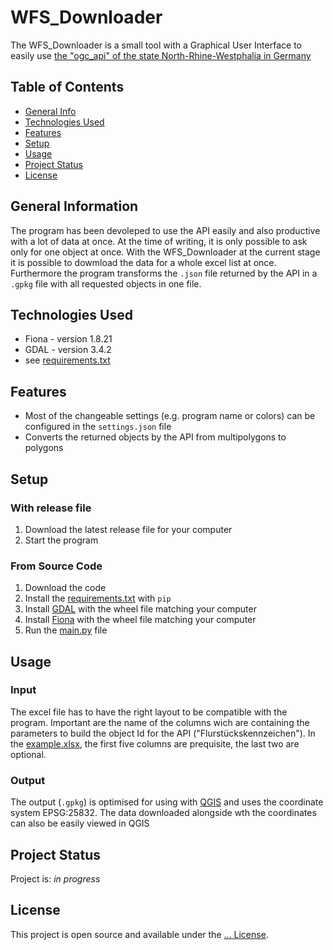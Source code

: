 # WFS_Downloader
The WFS_Downloader is a small tool with a Graphical User Interface to easily use [the "ogc_api" of the state North-Rhine-Westphalia in Germany](https://ogc-api.nrw.de/lika/v1 "API documentation (mostly in german)")

## Table of Contents
* [General Info](#general-information)
* [Technologies Used](#technologies-used)
* [Features](#features)
* [Setup](#setup)
* [Usage](#usage)
* [Project Status](#project-status)
* [License](#license)


## General Information
The program has been devoleped to use the API easily and also productive with a lot of data at once.
At the time of writing, it is only possible to ask only for one object at once.
With the WFS_Downloader at the current stage it is possible to dowmload the data for a whole excel list at once.
Furthermore the program transforms the `.json` file returned by the API in a `.gpkg` file with all requested objects in one file.


## Technologies Used
- Fiona - version 1.8.21
- GDAL - version 3.4.2
- see [requirements.txt](bin/requirements.txt)


## Features
- Most of the changeable settings (e.g. program name or colors) can be configured in the `settings.json` file
- Converts the returned objects by the API from multipolygons to polygons


## Setup
### With release file
1. Download the latest release file for your computer
2. Start the program

### From Source Code
1. Download the code
2. Install the [requirements.txt](bin/requirements.txt) with `pip`
3. Install [GDAL](https://www.lfd.uci.edu/~gohlke/pythonlibs/#gdal "External site with wheel files for a lot of important packages") with the wheel file matching your computer
4. Install [Fiona](https://www.lfd.uci.edu/~gohlke/pythonlibs/#fiona "External site with wheel files for a lot of important packages") with the wheel file matching your computer
5. Run the [main.py](main.py) file


## Usage
### Input
The excel file has to have the right layout to be compatible with the program.
Important are the name of the columns wich are containing the parameters to build the object Id for the API ("Flurstückskennzeichen").
In the [example.xlsx](bin/examples.xlsx), the first five columns are prequisite, the last two are optional.

### Output
The output (`.gpkg`) is optimised for using with [QGIS](https://qgis.org/en/site/ "QGIS Homepage") and uses the coordinate system EPSG:25832.
The data downloaded alongside wth the coordinates can also be easily viewed in QGIS


## Project Status
Project is: _in progress_


## License
This project is open source and available under the [... License]().
